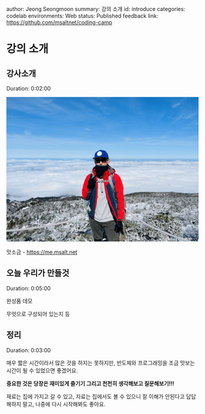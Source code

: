 author: Jeong Seongmoon
summary: 강의 소개
id: introduce
categories: codelab
environments: Web
status: Published
feedback link: https://github.com/msaltnet/coding-camp

# 강의 소개

## 강사소개
Duration: 0:02:00

![](./img/IMG_4789.JPEG)

맛소금 - https://me.msalt.net

## 오늘 우리가 만들것
Duration: 0:05:00

완성품 데모

무엇으로 구성되어 있는지 등

## 정리
Duration: 0:03:00

매우 짧은 시간이라서 많은 것을 하지는 못하지만, 반도체와 프로그래밍을 조금 맛보는 시간이 될 수 있었으면 좋겠어요.

**중요한 것은 당장은 재미있게 즐기기 그리고 천천히 생각해보고 질문해보기!!!**

재료는 집에 가지고 갈 수 있고, 자료는 집에서도 볼 수 있으니 잘 이해가 안된다고 답답해하지 말고, 나중에 다시 시작해봐도 좋아요.
